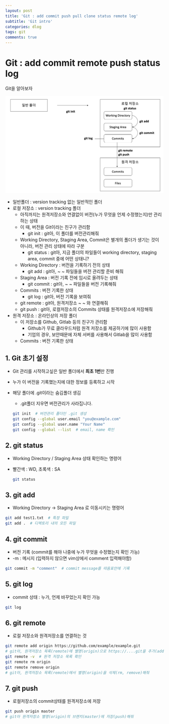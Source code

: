```yaml
---
layout: post
title: 'Git : add commit push pull clone status remote log'
subtitle: 'Git intro'
categories: dlog
tags: git
comments: true
---
```


# Git : add commit remote push status log

Git을 알아보자

![2022-06-16-git_intro_asset](./2022-06-16-git_intro_asset.png)

* 일반폴더 : version tracking 없는 일반적인 폴더
* 로컬 저장소 : version tracking 폴더 
    * 아직까지는 원격저장소와 연결없이 버전(누가 무엇을 언제 수정했는지)만 관리하는 상태
    * 이 때, 버전을 Git이라는 친구가 관리함
        * git init : git아, 이 폴더를 버전관리해줘
    * Working Directory, Staging Area, Commit은 별개의 폴더가 생기는 것이 아니라, 버전 관리 상태에 따라 구분
        * git status : git아, 지금 폴더의 파일들이 working directory, staging area, commit 중에 어떤 상태니?
    * Working Directory : 버전을 기록하기 전의 상태
        * git add : git아, ~ ~ 파일들을 버전 관리할 준비 해줘
    * Staging Area : 버전 기록 전에 임시로 올려두는 상태
        * git commit : git아, ~ ~ 파일들을 버전 기록해줘
    * Commits : 버전 기록한 상태
        * git log : git아, 버전 기록을 보여줘
    * git remote : git아, 원격저장소 ~ ~ 와 연결해줘
    * git push : git아, 로컬저장소의 Commits 상태를 원격저장소에 저장해줘
* 원격 저장소 : 온라인상의 저장 폴더
    * 이 저장소를 Github, Gitlab 등의 친구가 관리함
        * Github가 무료 클라우드처럼 원격 저장소를 제공하기에 많이 사용함
        * 기업의 경우, 보안때문에 자체 서버를 사용해서 Gitlab을 많이 사용함
    * Commits : 버전 기록한 상태



## 1. Git 초기 설정

* Git 관리를 시작하고싶은 일반 폴더에서 **최초 1번**만 진행

* 누가 이 버전을 기록했는지에 대한 정보를 등록하고 시작

* 해당 폴더에 .git이라는 숨김폴더 생김

    * .git폴더 지우면 버전관리가 사라집니다.

    ```bash
    git init  # 버전관리 폴더인 .git 생성
    git config --global user.email "you@example.com"
    git config --global user.name "Your Name"
    git config --global --list  # email, name 확인
    ```



## 2. git status

* Working Directory / Staging Area 상태 확인하는 명령어

* 빨간색 : WD, 초록색 : SA

    ```bash
    git status
    ```

    

## 3. git add

* Working Directory -> Staging Area 로 이동시키는 명령어

```bash
git add test1.txt  # 특정 파일
git add .  # 디렉토리 내의 모든 파일
```



## 4. git commit

* 버전 기록 (commit를 해야 나중에 누가 무엇을 수정했는지 확인 가능)
* -m : 메시지 (입력하지 않으면 vim상에서 comment 입력해야함)

```bash
git commit -m "comment"  # commit message를 따옴표안에 기록
```



## 5. git log

* commit 상태 : 누가, 언제 바꾸었는지 확인 가능

```bash
git log
```



## 6. git remote

* 로컬 저장소와 원격저장소를 연결하는 것

```bash
git remote add origin https://github.com/example/example.git
# git아, 원격저장소 목록(remote)에 별명(origin)으로 https://....git을 추가(add)해줘
git remote -v  # 원격 저장소 목록 확인
git remote rm origin
git remote remove origin
# git아, 원격저장소 목록(remote)에서 별명(origin)을 삭제(rm, remove)해줘
```



## 7. git push

* 로컬저장소의 commit상태를 원격저장소에 저장

```bash
git push origin master
# git아 원격저장소 별명(origin)의 브랜치(master)에 저장(push)해줘
```

